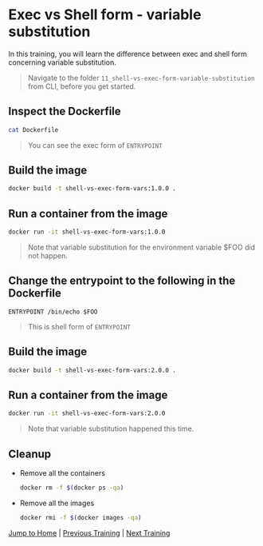 # Exec vs Shell form - variable substitution

In this training, you will learn the difference between exec and shell form concerning variable substitution.

>Navigate to the folder `11_shell-vs-exec-form-variable-substitution` from CLI, before you get started. 

## Inspect the Dockerfile 
```bash
cat Dockerfile
```
> You can see the exec form of `ENTRYPOINT`

## Build the image
```bash
docker build -t shell-vs-exec-form-vars:1.0.0 .
```

## Run a container from the image
```bash
docker run -it shell-vs-exec-form-vars:1.0.0
```
>Note that variable substitution for the environment variable $FOO did not happen.

## Change the entrypoint to the following in the Dockerfile
```
ENTRYPOINT /bin/echo $FOO
```
> This is shell form of `ENTRYPOINT`

## Build the image
```bash
docker build -t shell-vs-exec-form-vars:2.0.0 .
```

## Run a container from the image
```bash
docker run -it shell-vs-exec-form-vars:2.0.0
```
>Note that variable substitution happened this time.

## Cleanup
* Remove all the containers
  ```bash
  docker rm -f $(docker ps -qa)
  ```
* Remove all the images
  ```bash
  docker rmi -f $(docker images -qa)
  ```

[Jump to Home](../README.md) | [Previous Training](../10_entrypoint-vs-cmd/README.md) | [Next Training](../12_shell-vs-exec-form-PID1/README.md)